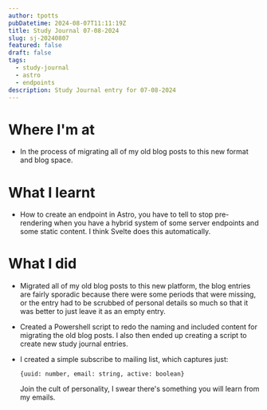 ```yaml
---
author: tpotts
pubDatetime: 2024-08-07T11:11:19Z
title: Study Journal 07-08-2024
slug: sj-20240807
featured: false
draft: false
tags:
  - study-journal
  - astro
  - endpoints
description: Study Journal entry for 07-08-2024
---
```


# Where I'm at

- In the process of migrating all of my old blog posts to this new format and blog space.

# What I learnt

- How to create an endpoint in Astro, you have to tell to stop pre-rendering when you have a hybrid system of some server endpoints and some static content. I think Svelte does this automatically.

# What I did

- Migrated all of my old blog posts to this new platform, the blog entries are fairly sporadic because there were some periods that were missing, or the entry had to be scrubbed of personal details so much so that it was better to just leave it as an empty entry.
- Created a Powershell script to redo the naming and included content for migrating the old blog posts. I also then ended up creating a script to create new study journal entries.
- I created a simple subscribe to mailing list, which captures just:

  ```
  {uuid: number, email: string, active: boolean}
  ```

  Join the cult of personality, I swear there's something you will learn from my emails.
